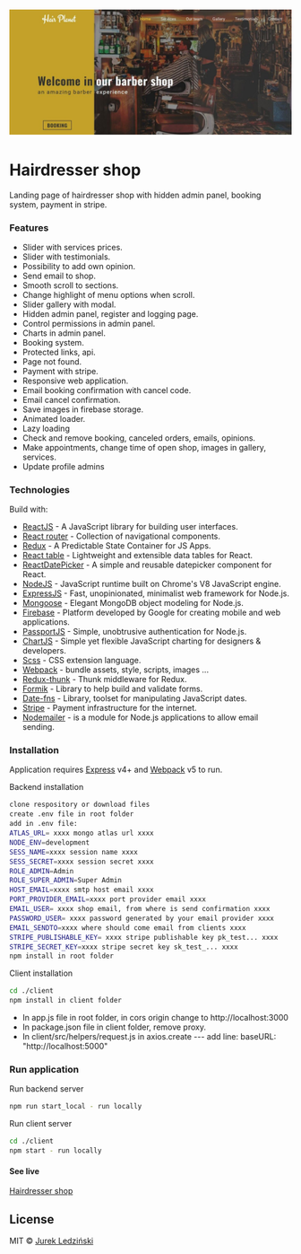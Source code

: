 # ![WebApp](https://github.com/jurekledzinski/Hairdresser-shop/blob/media/images/Course%20shop.jpg?raw=true)

# Hairdresser shop

Landing page of hairdresser shop with hidden admin panel, booking system, payment in stripe.

### Features

- Slider with services prices.
- Slider with testimonials.
- Possibility to add own opinion.
- Send email to shop.
- Smooth scroll to sections.
- Change highlight of menu options when scroll.
- Slider gallery with modal.
- Hidden admin panel, register and logging page.
- Control permissions in admin panel.
- Charts in admin panel.
- Booking system.
- Protected links, api.
- Page not found.
- Payment with stripe.
- Responsive web application.
- Email booking confirmation with cancel code.
- Email cancel confirmation.
- Save images in firebase storage.
- Animated loader.
- Lazy loading
- Check and remove booking, canceled orders, emails, opinions.
- Make appointments, change time of open shop, images in gallery, services.
- Update profile admins

### Technologies

Build with:

- [ReactJS](https://reactjs.org/) - A JavaScript library for building user interfaces.
- [React router](https://reactrouter.com/) - Collection of navigational components.
- [Redux](https://redux.js.org/) - A Predictable State Container for JS Apps.
- [React table](https://react-table.tanstack.com/) - Lightweight and extensible
  data tables for React.
- [ReactDatePicker](https://reactdatepicker.com/) - A simple and reusable datepicker component for React.
- [NodeJS](https://nodejs.org/en/) - JavaScript runtime built on Chrome's V8 JavaScript engine.
- [ExpressJS](https://expressjs.com/) - Fast, unopinionated, minimalist web framework for Node.js.
- [Mongoose](https://mongoosejs.com/) - Elegant MongoDB object modeling for Node.js.
- [Firebase](https://firebase.google.com/) - Platform developed by Google for creating mobile and web applications.
- [PassportJS](http://www.passportjs.org/) - Simple, unobtrusive authentication for Node.js.
- [ChartJS](https://www.chartjs.org/) - Simple yet flexible JavaScript charting for designers & developers.
- [Scss](https://sass-lang.com/) - CSS extension language.
- [Webpack](https://webpack.js.org/) - bundle assets, style, scripts, images ...
- [Redux-thunk](https://www.npmjs.com/package/redux-thunk) - Thunk middleware for Redux.
- [Formik](https://formik.org/) - Library to help build and validate forms.
- [Date-fns](https://date-fns.org/) - Library, toolset for manipulating JavaScript dates.
- [Stripe](https://stripe.com/en-nl) - Payment infrastructure for the internet.
- [Nodemailer](https://nodemailer.com/about/) - is a module for Node.js applications to allow email sending.

### Installation

Application requires [Express](https://expressjs.com/) v4+ and [Webpack](https://webpack.js.org/) v5 to run.

Backend installation

```sh
clone respository or download files
create .env file in root folder
add in .env file:
ATLAS_URL= xxxx mongo atlas url xxxx
NODE_ENV=development
SESS_NAME=xxxx session name xxxx
SESS_SECRET=xxxx session secret xxxx
ROLE_ADMIN=Admin
ROLE_SUPER_ADMIN=Super Admin
HOST_EMAIL=xxxx smtp host email xxxx
PORT_PROVIDER_EMAIL=xxxx port provider email xxxx
EMAIL_USER= xxxx shop email, from where is send confirmation xxxx
PASSWORD_USER= xxxx password generated by your email provider xxxx
EMAIL_SENDTO=xxxx where should come email from clients xxxx
STRIPE_PUBLISHABLE_KEY= xxxx stripe publishable key pk_test... xxxx
STRIPE_SECRET_KEY=xxxx stripe secret key sk_test_... xxxx
npm install in root folder
```

Client installation

```sh
cd ./client
npm install in client folder
```

- In app.js file in root folder, in cors origin change to http://localhost:3000
- In package.json file in client folder, remove proxy.
- In client/src/helpers/request.js in axios.create --- add line: baseURL: "http://localhost:5000"

### Run application

Run backend server

```sh
npm run start_local - run locally
```

Run client server

```sh
cd ./client
npm start - run locally
```

#### See live

[Hairdresser shop](https://safe-crag-32363.herokuapp.com/)

## License

MIT © [Jurek Ledziński](https://github.com/jurekledzinski)
